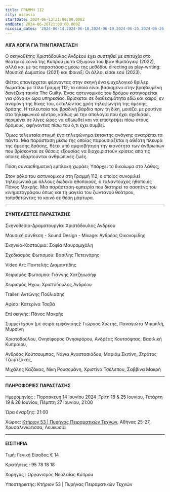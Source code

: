 ```yaml
---
title: ΓΡΑΜΜΗ 112
city: nicosia
startDate: 2024-06-13T21:00:00.000Z
endDate: 2024-06-26T21:00:00.000Z
nicosia_dates: '2024-06-14,2024-06-18,2024-06-19,2024-06-25,2024-06-26,2024-06-27'
---
```


#### ΛΙΓΑ ΛΟΓΙΑ ΓΙΑ ΤΗΝ ΠΑΡΑΣΤΑΣΗ

Ο σκηνοθέτης Χριστόδουλος Ανδρέου έχει συστηθεί με επιτυχία στο θεατρικό κοινό της Κύπρου με το Οξυγόνο του Ιβάν Βιριπάγιεφ (2022), αλλά και με τις παραστάσεις μέσω της μεθόδου directing as play-writing: Μουσική Δωματίου (2021) και Φοινιξ: Οι άλλοι είσαι εσύ (2023).

Φέτος επανέρχεται φέρνοντας στην σκηνή ένα ψυχολογικό θρίλερ δωματίου με τίτλο Γραμμή 112, το οποίο είναι βασισμένο στην βραβευμένη δανέζικη ταινία The Guilty. Ένας αστυνομικός του δρόμου κατηγορείται για φόνο εν ώρα υπηρεσίας. Βρίσκεται σε διαθεσιμότητα εδώ και καιρό, εν αναμονή της δίκης του, εκτελώντας χρέη τηλεφωνητή της άμεσης δράσης. Η τελευταία του βραδινή βάρδια πριν τη δίκη, μοιάζει με ρουτίνα στο τηλεφωνικό κέντρο, καθώς με την απολογία που έχει σχεδιάσει, περιμένει σε λίγες ώρες να αθωωθεί και να επιστρέψει πίσω στους δρόμους, αφήνοντας πίσω του ό,τι έχει συμβεί.

Όμως τελευταία στιγμή ένα τηλεφώνημα έκτακτης ανάγκης ανατρέπει τα πάντα. Μια παράσταση μέσω της οποίας παρουσιάζεται η αθέατη πλευρά της άμεσης δράσης, θέτει υπό αμφισβήτηση την ικανότητα των άνθρωπων που βρίσκονται σε θέσεις εξουσίας να διαχειριστούν κρίσεις από τις οποίες εξαρτούνται ανθρώπινες ζωές.

Πόση συναισθηματική εμπλοκή χωράει; Υπάρχει το δικαίωμα στο λάθος;

Στον ρόλο του αστυνομικού στη Γραμμή 112, ο οποίος συνομιλεί τηλεφωνικά με άλλους δώδεκα ηθοποιούς, ο ταλαντούχος ηθοποιός Πάνος Μακρής. Μια παράσταση-εμπειρία που διατηρεί το σασπένς του κινηματογράφου όπως και τη μαγεία του ζωντανού θεάτρου, τοποθετώντας το κοινό σε θέση μάρτυρα.

***

#### ΣΥΝΤΕΛΕΣΤΕΣ ΠΑΡΑΣΤΑΣΗΣ

Σκηνοθεσία-Δραματουργία: Χριστόδουλος Ανδρέου

Μουσική σύνθεση - Sound Design - Mixage: Ανδρέας Οικονομίδης

Σκηνικά-Κοστούμια: Σοφία Μαυρομιχάλη

Σχεδιασμός Φωτισμού: Βασίλης Πετεινάρης

Video Art: Παντελής Διαμαντίδης

Χειρισμός Φωτισμού: Γιάννης Χατζηιωσήφ

Χειρισμός Ήχου: Χριστόδουλος Ανδρέου

Trailer: Αντώνης Πούλιασης

Αφίσα: Κατερίνα Τσεβά

Επί σκηνής: Πάνος Μακρής

Συμμετέχουν (με σειρά εμφάνισης): Γιώργος Χιώτης, Παναγιώτα Μπιμπλή, Μυρσίνη

Χριστοδούλου, Ονησίφορος Ονησιφόρου, Ανδρέας Κουτσόφτας, Βασιλική Κυπραίου,

Ανδρέας Κούτσουμπας, Νάγια Αναστασιάδου, Μαριάμ Σκιτίνη, Στράτος Τζωρτζάκης,

Μιχάλης Καζάκας, Νίκη Ρουσομάνη, Χριστίνα Τσέλεπου, Σαββίνα Μακρή

***

#### ΠΛΗΡΟΦΟΡΙΕΣ ΠΑΡΑΣΤΑΣΗΣ

Ημερομηνίες :  Παρασκευή 14 Ιουνίου 2024 ,Τρίτη 18 & 25 Ιουνίου, Τετάρτη 19 & 26 Ιουνίου, Πέμπτη 27 Ιουνίου, 21:00

Ώρα έναρξης: 21:00

Χώρος: [Κτήριον 53 | Πυρήνας Πειραματικών Τεχνών](https://www.google.com/maps/place/Ktirion+53/@35.1766294,33.3685993,17z/data=!3m1!4b1!4m6!3m5!1s0x14de1728c84a283b:0xb58bc1b15436d9f1!8m2!3d35.1766294!4d33.3711796!16s%2Fg%2F11l59xl8mn?entry=ttu), Αθήνας 25-27, Χρυσαλινιώτισσα, Λευκωσία

***

#### ΕΙΣΙΤΗΡΙΑ

Τιμή: Γενική Είσοδος € 14

 Κρατήσεις : 95 78 18 18

Χορηγός : Οργανισμός Νεολαίας Κύπρου

Υποστηρικτής: Κτήριον 53 | Πυρήνας Πειραματικών Τεχνών
